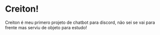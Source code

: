 # Creiton!

Creiton é meu primero projeto de chatbot para discord, não sei se vai para frente mas serviu de objeto para estudo!

